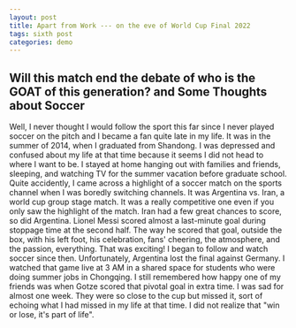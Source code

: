 ```yaml
---
layout: post
title: Apart from Work --- on the eve of World Cup Final 2022
tags: sixth post
categories: demo
---
```


## Will this match end the debate of who is the GOAT of this generation? and Some Thoughts about Soccer

Well, I never thought I would follow the sport this far since I never played soccer on the pitch and I became a fan quite late in my life. It was in the summer of 2014, when I graduated from Shandong. I was depressed and confused about my life at that time because it seems I did not head to where I want to be. I stayed at home hanging out with families and friends, sleeping, and watching TV for the summer vacation before graduate school. Quite accidently, I came across a highlight of a soccer match on the sports channel when I was boredly switching channels. It was Argentina vs. Iran, a world cup group stage match. It was a really competitive one even if you only saw the highlight of the match. Iran had a few great chances to score, so did Argentina. Lionel Messi scored almost a last-minute goal during stoppage time at the second half. The way he scored that goal, outside the box, with his left foot, his celebration, fans' cheering, the atmosphere, and the passion, everything. That was exciting! I began to follow and watch soccer since then. Unfortunately, Argentina lost the final against Germany. I watched that game live at 3 AM in a shared space for students who were doing summer jobs in Chongqing. I still remembered how happy one of my friends was when Gotze scored that pivotal goal in extra time. I was sad for almost one week. They were so close to the cup but missed it, sort of echoing what I had missed in my life at that time. I did not realize that "win or lose, it's part of life". 
